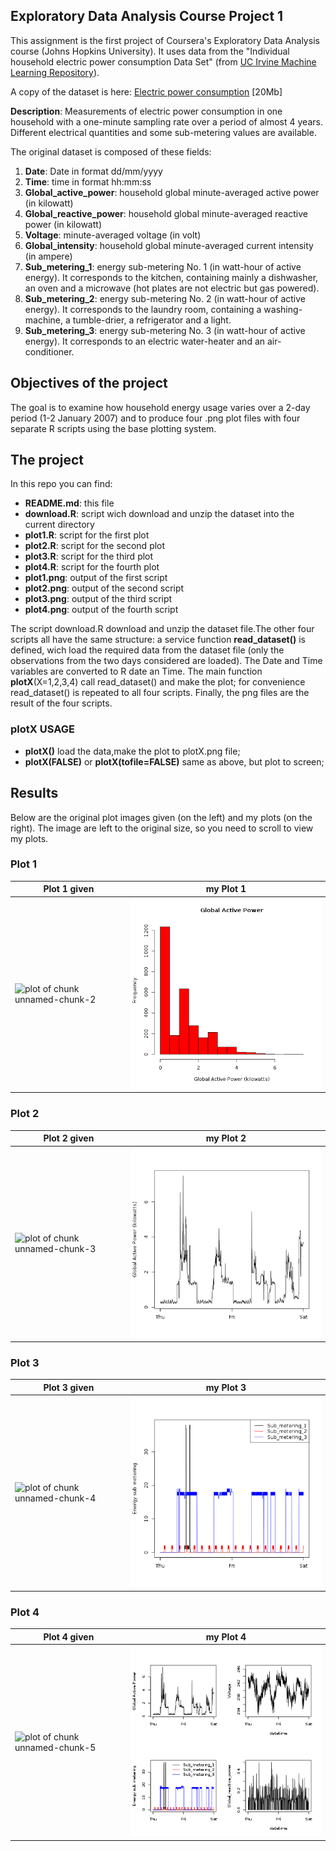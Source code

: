 ## Exploratory Data Analysis Course Project 1


This assignment is the first project of Coursera's Exploratory Data Analysis
course (Johns Hopkins University).
It uses data from the "Individual household
electric power consumption Data Set" (from
<a href="http://archive.ics.uci.edu/ml/">UC Irvine Machine
Learning Repository</a>).



A copy of the dataset is here:
<a href="https://d396qusza40orc.cloudfront.net/exdata%2Fdata%2Fhousehold_power_consumption.zip">Electric power consumption</a> [20Mb]

<b>Description</b>: Measurements of electric power consumption in
one household with a one-minute sampling rate over a period of almost
4 years. Different electrical quantities and some sub-metering values
are available.


The original dataset is composed of these fields:  
<ol>
<li><b>Date</b>: Date in format dd/mm/yyyy </li>
<li><b>Time</b>: time in format hh:mm:ss </li>
<li><b>Global_active_power</b>: household global minute-averaged active power (in kilowatt) </li>
<li><b>Global_reactive_power</b>: household global minute-averaged reactive power (in kilowatt) </li>
<li><b>Voltage</b>: minute-averaged voltage (in volt) </li>
<li><b>Global_intensity</b>: household global minute-averaged current intensity (in ampere) </li>
<li><b>Sub_metering_1</b>: energy sub-metering No. 1 (in watt-hour of active energy). It corresponds to the kitchen, containing mainly a dishwasher, an oven and a microwave (hot plates are not electric but gas powered). </li>
<li><b>Sub_metering_2</b>: energy sub-metering No. 2 (in watt-hour of active energy). It corresponds to the laundry room, containing a washing-machine, a tumble-drier, a refrigerator and a light. </li>
<li><b>Sub_metering_3</b>: energy sub-metering No. 3 (in watt-hour of active energy). It corresponds to an electric water-heater and an air-conditioner.</li>
</ol>


## Objectives of the project

The goal is to examine how household energy usage varies over a 2-day period (1-2 
January 2007) and to produce four .png plot files with four separate R scripts using the base plotting system.


## The project

In this repo you can find:

<ul>
<li><b>README.md</b>: this file </li> 
<li><b>download.R</b>: script wich download and unzip the dataset into the current directory</li>
<li><b>plot1.R</b>: script for the first plot </li>
<li><b>plot2.R</b>: script for the second plot  </li>
<li><b>plot3.R</b>: script for the third plot  </li>
<li><b>plot4.R</b>: script for the fourth plot </li>
<li><b>plot1.png</b>: output of the first script </li>
<li><b>plot2.png</b>: output of the second script </li>
<li><b>plot3.png</b>: output of the third script  </li>
<li><b>plot4.png</b>: output of the fourth script  </li>
</ul>

The script download.R download and unzip the dataset file.The other four
scripts all have the same structure:
a service function <b>read_dataset()</b> is defined, wich load the required data
from the dataset file (only the observations from the two days considered are loaded).
The Date and Time variables are converted to R date an Time.
The main function <b>plotX</b>(X=1,2,3,4) call read_dataset() and make the plot;
for convenience read_dataset() is repeated to all four scripts.
Finally, the png files are the result of the four scripts.

### plotX USAGE
* <b>plotX()</b>  load the data,make the plot to  plotX.png file;
* <b>plotX(FALSE)</b> or <b>plotX(tofile=FALSE)</b>  same as above, but plot to  screen;


## Results

Below are the original plot images given (on the left) and my plots (on the right). The image are left to the original size, so you need to scroll to view my plots.

### Plot 1

| Plot 1 given | my Plot 1 |
| ---------------- | -------------|
| ![plot of chunk unnamed-chunk-2](figure/unnamed-chunk-2.png) | ![my plot 1](plot1.png) |

### Plot 2

| Plot 2 given | my Plot 2 |
| ---------------- | -------------|
| ![plot of chunk unnamed-chunk-3](figure/unnamed-chunk-3.png) | ![my plot 2](plot2.png) |

### Plot 3

| Plot 3 given | my Plot 3 |
| ---------------- | -------------|
| ![plot of chunk unnamed-chunk-4](figure/unnamed-chunk-4.png) | ![my plot 3](plot3.png) |

### Plot 4

| Plot 4 given | my Plot 4 |
| ---------------- | -------------|
| ![plot of chunk unnamed-chunk-5](figure/unnamed-chunk-5.png) | ![my plot 4](plot4.png) |


